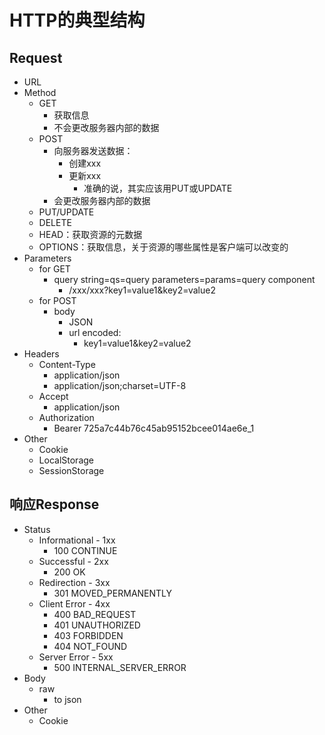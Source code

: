 # HTTP的典型结构



## Request
- URL
- Method
  - GET
    - 获取信息
    - 不会更改服务器内部的数据
  - POST
    - 向服务器发送数据：
      - 创建xxx
      - 更新xxx
        - 准确的说，其实应该用PUT或UPDATE
    - 会更改服务器内部的数据
  - PUT/UPDATE
  - DELETE
  - HEAD：获取资源的元数据
  - OPTIONS：获取信息，关于资源的哪些属性是客户端可以改变的
- Parameters
  - for GET
    - query string=qs=query parameters=params=query component
      - /xxx/xxx?key1=value1&key2=value2
  - for POST
    - body
      - JSON
      - url encoded:
        - key1=value1&key2=value2
- Headers
  - Content-Type
    - application/json
    - application/json;charset=UTF-8
  - Accept
    - application/json
  - Authorization
    - Bearer 725a7c44b76c45ab95152bcee014ae6e\_1
- Other
  - Cookie
  - LocalStorage
  - SessionStorage

## 响应Response

- Status
    - Informational - 1xx
      - 100 CONTINUE
    - Successful - 2xx
      - 200 OK
    - Redirection - 3xx
      - 301 MOVED_PERMANENTLY
    - Client Error - 4xx
      - 400 BAD_REQUEST
      - 401 UNAUTHORIZED
      - 403 FORBIDDEN
      - 404 NOT_FOUND
    - Server Error - 5xx
      - 500 INTERNAL\_SERVER\_ERROR
- Body
  - raw
    - to json
- Other
  - Cookie



